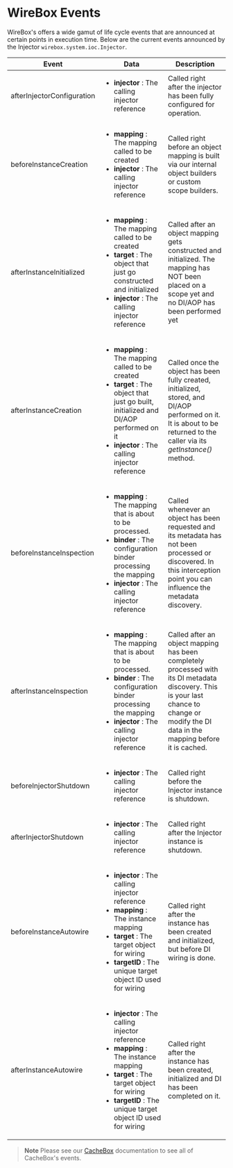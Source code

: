# WireBox Events

WireBox's offers a wide gamut of life cycle events that are announced at certain points in execution time. Below are the current events announced by the Injector `wirebox.system.ioc.Injector`.

|Event|Data|Description|
|--|--|--|
|afterInjectorConfiguration|<ul><li><b>injector</b> : The calling injector reference </li></ul>|Called right after the injector has been fully configured for operation.|
|beforeInstanceCreation|<ul><li><b>mapping</b> : The mapping called to be created</li><li><b>injector</b> : The calling injector reference </li></ul>|Called right before an object mapping is built via our internal object builders or custom scope builders.|
|afterInstanceInitialized |<ul><li><b>mapping</b> : The mapping called to be created</li><li><b>target</b> : The object that just go constructed and initialized </li><li><b>injector</b> : The calling injector reference </li></ul>|Called after an object mapping gets constructed and initialized. The mapping has NOT been placed on a scope yet and no DI/AOP has been performed yet|
|afterInstanceCreation |<ul><li><b>mapping</b> : The mapping called to be created</li><li><b>target</b> : The object that just go built, initialized and DI/AOP performed on it </li><li><b>injector</b> : The calling injector reference </li></ul>|Called once the object has been fully created, initialized, stored, and DI/AOP performed on it. It is about to be returned to the caller via its <i>getInstance()</i> method.|
|beforeInstanceInspection |<ul><li><b>mapping</b> : The mapping that is about to be processed.</li><li><b>binder</b> : The configuration binder processing the mapping</li><li><b>injector</b> : The calling injector reference </li></ul>|Called whenever an object has been requested and its metadata has not been processed or discovered. In this interception point you can influence the metadata discovery.|
|afterInstanceInspection|<ul><li><b>mapping</b> : The mapping that is about to be processed.</li><li><b>binder</b> : The configuration binder processing the mapping</li><li><b>injector</b> : The calling injector reference </li></ul>|Called after an object mapping has been completely processed with its DI metadata discovery. This is your last chance to change or modify the DI data in the mapping before it is cached.|
|beforeInjectorShutdown |<ul><li><b>injector</b> : The calling injector reference </li></ul>|Called right before the Injector instance is shutdown.|
|afterInjectorShutdown |<ul><li><b>injector</b> : The calling injector reference </li></ul>|Called right after the Injector instance is shutdown.|
|beforeInstanceAutowire |<ul><li><b>injector</b> : The calling injector reference </li><li><b>mapping</b> : The instance mapping</li><li><b>target</b> : The target object for wiring</li><li><b>targetID</b> : The unique target object ID used for wiring</li></ul>|Called right after the instance has been created and initialized, but before DI wiring is done.|
|afterInstanceAutowire |<ul><li><b>injector</b> : The calling injector reference </li><li><b>mapping</b> : The instance mapping</li><li><b>target</b> : The target object for wiring</li><li><b>targetID</b> : The unique target object ID used for wiring </li></ul>|Called right after the instance has been created, initialized and DI has been completed on it.|


> **Note** Please see our [CacheBox](http://cachebox.ortusbooks.com) documentation to see all of CacheBox's events.
